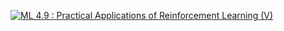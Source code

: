 [![ML 4.9 : Practical Applications of Reinforcement Learning (V)](about:blank)](https://drive.google.com/drive/folders/1YhuNzWmP4ef0XpzLP-v0gC4v5OZ9u3UL?usp=sharing "RL Practical Applications")
